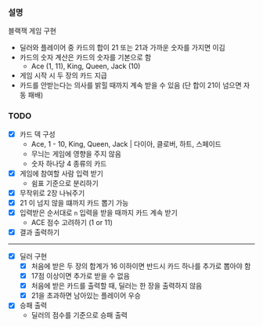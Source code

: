 ### 설명
블랙잭 게임 구현
- 딜러와 플레이어 중 카드의 합이 21 또는 21과 가까운 숫자를 가지면 이김
- 카드의 숫자 계산은 카드의 숫자를 기본으로 함
  - Ace (1, 11), King, Queen, Jack (10)
- 게임 시작 시 두 장의 카드 지급
- 카드를 안받는다는 의사를 밝힐 때까지 계속 받을 수 있음 (단 합이 21이 넘으면 자동 패배)

### TODO
- [X] 카드 덱 구성
  - Ace, 1 - 10, King, Queen, Jack | 다이아, 클로버, 하트, 스페이드
  - 무늬는 게임에 영향을 주지 않음
  - 숫자 하나당 4 종류의 카드
- [X] 게임에 참여할 사람 입력 받기
  - 쉼표 기준으로 분리하기
- [X] 무작위로 2장 나눠주기
- [X] 21 이 넘지 않을 떄까지 카드 뽑기 가능
- [X] 입력받은 순서대로 `n` 입력을 받을 때까지 카드 계속 받기
  - ACE 점수 고려하기 (1 or 11)
- [X] 결과 출력하기
---
- [X] 딜러 구현
  - [X] 처음에 받은 두 장의 합계가 16 이하이면 반드시 카드 하나를 추가로 뽑아야 함
  - [X] 17점 이상이면 추가로 받을 수 없음
  - [X] 처음에 받은 카드를 출력할 때, 딜러는 한 장을 출력하지 않음
  - [X] 21을 초과하면 남아있는 플레이어 우승
- [X] 승패 출력
  - 딜러의 점수를 기준으로 승패 출력
